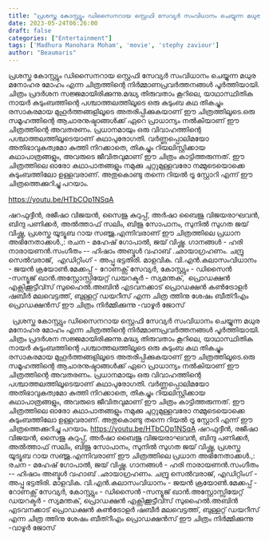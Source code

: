 ```yaml
---
title: "പ്രശസ്ത കോസ്റ്റ്യും ഡിസൈനറായ സ്റ്റെഫി സേവ്യർ സംവിധാനം ചെയ്യുന്ന മധുര മനോഹര മോഹം പ്രദർശന സജ്ജമായി"
date: 2023-05-24T06:26:00
draft: false
categories: ["Entertainment"]
tags: ['Madhura Manohara Moham', 'movie', 'stephy zaviour']
author: "Beaumaris"
---
```


പ്രശസ്ത കോസ്റ്റ്യും ഡിസൈനറായ സ്റ്റെഫി സേവ്യർ സംവിധാനം ചെയ്യുന്ന മധുര മനോഹര മോഹം എന്ന ചിത്രത്തിന്റെ നിർമ്മാണപ്രവർത്തനങ്ങൾ പൂർത്തിയായി. ചിത്രം പ്രദർശന സജ്ജമായിരിക്കുന്നു.മദ്ധ്യ തിരുവതാം കൂറിലെ, യാഥാസ്ഥിതിക നായർ കുടുംബത്തിന്റെ പശ്ചാത്തലത്തിലൂടെ ഒരു കുടുംബ കഥ തികച്ചും രസാകരമായ മുഹൂർത്തങ്ങളിലൂടെ അതരിപ്പിക്കുകയാണ് ഈ ചിത്രത്തിലൂടെ.ഒരു സമൂഹത്തിന്റെ ആചാരനുഷ്ടാങ്ങൾക്ക് ഏറെ പ്രാധാന്യം നൽകിയാണ് ഈ ചിത്രത്തിന്റെ അവതരണം. പ്രധാനമായും ഒരു വിവാഹത്തിന്റെ പശ്ചാത്തലത്തിലൂടെയാണ് കഥാപുരോഗതി. വർണ്ണപ്പൊലിമയോ അതിഭാവുകത്വമോ കുത്തി നിറക്കാതെ, തികച്ചും റിയലിസ്റ്റിക്കായ കഥാപാത്രങ്ങളും, അവരുടെ ജീവിതവുമാണ് ഈ ചിത്രം കാട്ടിത്തരുന്നത്. ഈ ചിത്രത്തിലെ ഓരോ കഥാപാതങ്ങളും നമുക്കു ചുറ്റുമുള്ളവരോ നമ്മുടെയൊക്കെ കുടുംബത്തിലോ ഉള്ളവരാണ്. അതുകൊണ്ടു തന്നെ റിയൽ ട്രൂ സ്റ്റോറി എന്ന് ഈ ചിത്രത്തെക്കുറിച്ചു പറയാം.

https://youtu.be/HTbCOp1NSqA

ഷറഫുദ്ദീൻ, രജീഷാ വിജയൻ, സൈജു കുറുപ്പ്, അർഷാ ബൈജു വിജയരാഘവൻ, ബിന്ദു പണിക്കർ, അൽത്താഫ് സലിം, ബിജു സോപാനം, സുനിൽ സുഗത ജയ് വിഷ്ണു, പ്രശസ്ത യൂട്യൂബ റായ സഞ്ജു.എന്നിവരാണ് ഈ ചിത്രത്തിലെ പ്രധാന അഭിനേതാക്കൾ.,: രചന - മഹേഷ് ഗോപാൽ, ജയ് വിഷ്ണു. ഗാനങ്ങൾ - ഹരി നാരായണൻ.സംഗീതം -- ഹിഷാം അബ്ദുൾ വഹാബ് .ഛായാഗ്രഹണം. ചന്ദ്രു സെൽവരാജ്,  എഡിറ്റിംഗ് - അപ്പു ഭട്ടതിരി. മാളവിക. വി.എൻ.കലാസംവിധാനം - ജയൻ ക്രയോൺ.മേക്കപ്പ് - റോണക്സ് സേവ്യർ, കോസ്റ്റ്യും - ഡിസൈൻ -സന്യൂജ് ഖാൻ.അസ്റ്റോസ്സിയേറ്റ് ഡയറക്ടർ - സ്യമന്തക്,  പ്രൊഡക്ഷൻ എക്സിക്കൂട്ടീവ്സ് സുഹൈൽ.അബിൻ എടവനക്കാട് പ്രൊഡക്ഷൻ കൺട്രോളർ ഷബീർ മലവെട്ടത്ത്, ബുള്ളറ്റ് ഡയറീസ് എന്ന ചിത്ര ത്തിനു ശേഷം ബീത്റീഎം പ്രൊഡക്ഷൻസ് ഈ ചിത്രം നിർമ്മിക്കുന്നു -വാഴൂർ ജോസ്

&nbsp;
പ്രശസ്ത കോസ്റ്റ്യും ഡിസൈനറായ സ്റ്റെഫി സേവ്യർ സംവിധാനം ചെയ്യുന്ന മധുര മനോഹര മോഹം എന്ന ചിത്രത്തിന്റെ നിർമ്മാണപ്രവർത്തനങ്ങൾ പൂർത്തിയായി. ചിത്രം പ്രദർശന സജ്ജമായിരിക്കുന്നു.മദ്ധ്യ തിരുവതാം കൂറിലെ, യാഥാസ്ഥിതിക നായർ കുടുംബത്തിന്റെ പശ്ചാത്തലത്തിലൂടെ ഒരു കുടുംബ കഥ തികച്ചും രസാകരമായ മുഹൂർത്തങ്ങളിലൂടെ അതരിപ്പിക്കുകയാണ് ഈ ചിത്രത്തിലൂടെ.ഒരു സമൂഹത്തിന്റെ ആചാരനുഷ്ടാങ്ങൾക്ക് ഏറെ പ്രാധാന്യം നൽകിയാണ് ഈ ചിത്രത്തിന്റെ അവതരണം. പ്രധാനമായും ഒരു വിവാഹത്തിന്റെ പശ്ചാത്തലത്തിലൂടെയാണ് കഥാപുരോഗതി. വർണ്ണപ്പൊലിമയോ അതിഭാവുകത്വമോ കുത്തി നിറക്കാതെ, തികച്ചും റിയലിസ്റ്റിക്കായ കഥാപാത്രങ്ങളും, അവരുടെ ജീവിതവുമാണ് ഈ ചിത്രം കാട്ടിത്തരുന്നത്. ഈ ചിത്രത്തിലെ ഓരോ കഥാപാതങ്ങളും നമുക്കു ചുറ്റുമുള്ളവരോ നമ്മുടെയൊക്കെ കുടുംബത്തിലോ ഉള്ളവരാണ്. അതുകൊണ്ടു തന്നെ റിയൽ ട്രൂ സ്റ്റോറി എന്ന് ഈ ചിത്രത്തെക്കുറിച്ചു പറയാം. https://youtu.be/HTbCOp1NSqA ഷറഫുദ്ദീൻ, രജീഷാ വിജയൻ, സൈജു കുറുപ്പ്, അർഷാ ബൈജു വിജയരാഘവൻ, ബിന്ദു പണിക്കർ, അൽത്താഫ് സലിം, ബിജു സോപാനം, സുനിൽ സുഗത ജയ് വിഷ്ണു, പ്രശസ്ത യൂട്യൂബ റായ സഞ്ജു.എന്നിവരാണ് ഈ ചിത്രത്തിലെ പ്രധാന അഭിനേതാക്കൾ.,: രചന - മഹേഷ് ഗോപാൽ, ജയ് വിഷ്ണു. ഗാനങ്ങൾ - ഹരി നാരായണൻ.സംഗീതം -- ഹിഷാം അബ്ദുൾ വഹാബ് .ഛായാഗ്രഹണം. ചന്ദ്രു സെൽവരാജ്, എഡിറ്റിംഗ് - അപ്പു ഭട്ടതിരി. മാളവിക. വി.എൻ.കലാസംവിധാനം - ജയൻ ക്രയോൺ.മേക്കപ്പ് - റോണക്സ് സേവ്യർ, കോസ്റ്റ്യും - ഡിസൈൻ -സന്യൂജ് ഖാൻ.അസ്റ്റോസ്സിയേറ്റ് ഡയറക്ടർ - സ്യമന്തക്, പ്രൊഡക്ഷൻ എക്സിക്കൂട്ടീവ്സ് സുഹൈൽ.അബിൻ എടവനക്കാട് പ്രൊഡക്ഷൻ കൺട്രോളർ ഷബീർ മലവെട്ടത്ത്, ബുള്ളറ്റ് ഡയറീസ് എന്ന ചിത്ര ത്തിനു ശേഷം ബീത്റീഎം പ്രൊഡക്ഷൻസ് ഈ ചിത്രം നിർമ്മിക്കുന്നു -വാഴൂർ ജോസ് 
